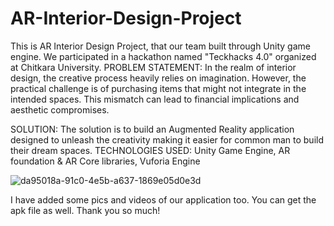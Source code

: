 # AR-Interior-Design-Project
This is AR Interior Design Project, that our team built through Unity game engine. We participated in a hackathon named "Teckhacks 4.0" organized at Chitkara University.
PROBLEM STATEMENT:
In the realm of interior design, the creative process heavily relies on imagination. However, the practical challenge is of purchasing items that might not integrate in the intended spaces. This mismatch can lead to financial implications and aesthetic compromises. 

SOLUTION:
The solution is to build an Augmented Reality application designed to unleash the creativity making it easier for common man to build their dream spaces.
TECHNOLOGIES USED:
Unity Game Engine, AR foundation & AR Core libraries, Vuforia Engine

![da95018a-91c0-4e5b-a637-1869e05d0e3d](https://github.com/AashiGarg7/AR-Interior-Design-Project/assets/100459397/886c77ff-7c2c-437b-8cc6-fa4d29e6385d)

I have added some pics and videos of our application too.
You can get the apk file as well.
Thank you so much!
